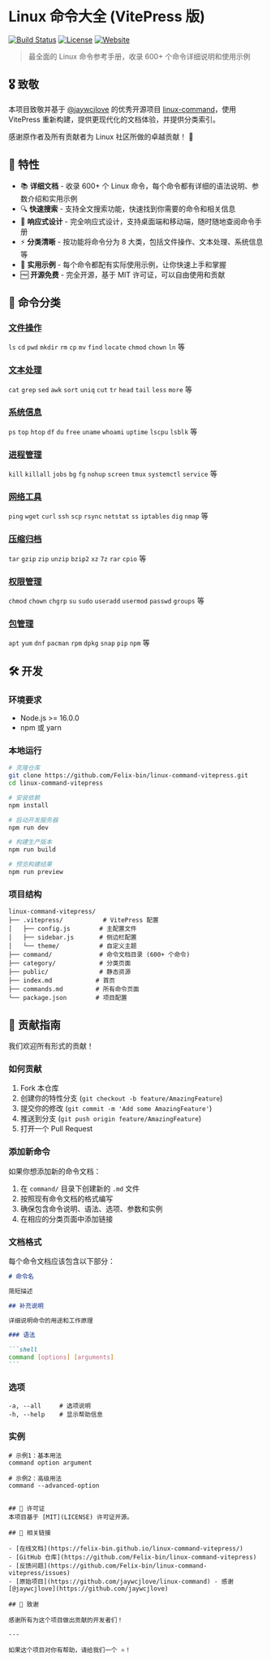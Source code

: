# Linux 命令大全 (VitePress 版)

[![Build Status](https://img.shields.io/badge/build-passing-brightgreen.svg)](https://github.com/Felix-bin/linux-command-vitepress)
[![License](https://img.shields.io/badge/license-MIT-blue.svg)](LICENSE)
[![Website](https://img.shields.io/badge/website-online-brightgreen.svg)](https://felix-bin.github.io/linux-command-vitepress/)

> 最全面的 Linux 命令参考手册，收录 600+ 个命令详细说明和使用示例

## 🎖️ 致敬

本项目致敬并基于 [@jaywcjlove](https://github.com/jaywcjlove) 的优秀开源项目 [linux-command](https://github.com/jaywcjlove/linux-command.git)，使用 VitePress 重新构建，提供更现代化的文档体验，并提供分类索引。

感谢原作者及所有贡献者为 Linux 社区所做的卓越贡献！ 🙏

## 🚀 特性

- 📚 **详细文档** - 收录 600+ 个 Linux 命令，每个命令都有详细的语法说明、参数介绍和实用示例
- 🔍 **快速搜索** - 支持全文搜索功能，快速找到你需要的命令和相关信息
- 📱 **响应式设计** - 完全响应式设计，支持桌面端和移动端，随时随地查阅命令手册
- ⚡ **分类清晰** - 按功能将命令分为 8 大类，包括文件操作、文本处理、系统信息等
- 🎯 **实用示例** - 每个命令都配有实际使用示例，让你快速上手和掌握
- 🆓 **开源免费** - 完全开源，基于 MIT 许可证，可以自由使用和贡献

## 📂 命令分类

### [文件操作](/category/file-operations)

`ls` `cd` `pwd` `mkdir` `rm` `cp` `mv` `find` `locate` `chmod` `chown` `ln` 等

### [文本处理](/category/text-processing)

`cat` `grep` `sed` `awk` `sort` `uniq` `cut` `tr` `head` `tail` `less` `more` 等

### [系统信息](/category/system-info)

`ps` `top` `htop` `df` `du` `free` `uname` `whoami` `uptime` `lscpu` `lsblk` 等

### [进程管理](/category/process-management)

`kill` `killall` `jobs` `bg` `fg` `nohup` `screen` `tmux` `systemctl` `service` 等

### [网络工具](/category/network-tools)

`ping` `wget` `curl` `ssh` `scp` `rsync` `netstat` `ss` `iptables` `dig` `nmap` 等

### [压缩归档](/category/archive-compression)

`tar` `gzip` `zip` `unzip` `bzip2` `xz` `7z` `rar` `cpio` 等

### [权限管理](/category/permissions)

`chmod` `chown` `chgrp` `su` `sudo` `useradd` `usermod` `passwd` `groups` 等

### [包管理](/category/package-management)

`apt` `yum` `dnf` `pacman` `rpm` `dpkg` `snap` `pip` `npm` 等

## 🛠️ 开发

### 环境要求

- Node.js >= 16.0.0
- npm 或 yarn

### 本地运行

```bash
# 克隆仓库
git clone https://github.com/Felix-bin/linux-command-vitepress.git
cd linux-command-vitepress

# 安装依赖
npm install

# 启动开发服务器
npm run dev

# 构建生产版本
npm run build

# 预览构建结果
npm run preview
```

### 项目结构

```
linux-command-vitepress/
├── .vitepress/           # VitePress 配置
│   ├── config.js        # 主配置文件
│   ├── sidebar.js       # 侧边栏配置
│   └── theme/           # 自定义主题
├── command/             # 命令文档目录 (600+ 个命令)
├── category/            # 分类页面
├── public/              # 静态资源
├── index.md            # 首页
├── commands.md         # 所有命令页面
└── package.json        # 项目配置
```

## 🤝 贡献指南

我们欢迎所有形式的贡献！

### 如何贡献

1. Fork 本仓库
2. 创建你的特性分支 (`git checkout -b feature/AmazingFeature`)
3. 提交你的修改 (`git commit -m 'Add some AmazingFeature'`)
4. 推送到分支 (`git push origin feature/AmazingFeature`)
5. 打开一个 Pull Request

### 添加新命令

如果你想添加新的命令文档：

1. 在 `command/` 目录下创建新的 `.md` 文件
2. 按照现有命令文档的格式编写
3. 确保包含命令说明、语法、选项、参数和实例
4. 在相应的分类页面中添加链接

### 文档格式

每个命令文档应该包含以下部分：

````markdown
# 命令名

简短描述

## 补充说明

详细说明命令的用途和工作原理

### 语法

```shell
command [options] [arguments]
```
````

### 选项

```shell
-a, --all     # 选项说明
-h, --help    # 显示帮助信息
```

### 实例

```shell
# 示例1：基本用法
command option argument

# 示例2：高级用法
command --advanced-option
```

```

## 📄 许可证
本项目基于 [MIT](LICENSE) 许可证开源。

## 🔗 相关链接

- [在线文档](https://felix-bin.github.io/linux-command-vitepress/)
- [GitHub 仓库](https://github.com/Felix-bin/linux-command-vitepress)
- [反馈问题](https://github.com/Felix-bin/linux-command-vitepress/issues)
- [原始项目](https://github.com/jaywcjlove/linux-command) - 感谢 [@jaywcjlove](https://github.com/jaywcjlove)

## 🙏 致谢

感谢所有为这个项目做出贡献的开发者们！

---

如果这个项目对你有帮助，请给我们一个 ⭐️！
```
